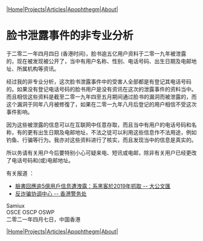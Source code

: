 |[Home](/README.md)|[Projects](/projects.md)|[Articles](/articles.md)|[Apophthegm](/apophthegm.md)|[About](/about.md)|

# 脸书泄露事件的非专业分析

于二零二一年四月四日 (香港时间)，脸书逾五亿用户资料于二零一九年被泄露的，现在被发现被公开了，当中有用户名称、性别、电话号码、出生日期及电邮地址、所属机构等资讯。

经过我的非专业分析，这次脸书泄露事件中的受害人全部都是有登记其电话号码的。如果没有登记电话号码的脸书用户是没有资讯在这次的泄露事件的资料当中。而且相信这些资料是截至二零一九年四至五月期间通过脸书的漏洞而被泄露的，而这个漏洞于同年八月被修復了，如果在二零一九年八月后登记的用户相信不受这次事件影响。

因为这些被泄露的信息可以在互联网中任意存取，而且当中有用户的电话号码和名称，有的更有出生日期及电邮地址，不法之徒可以利用这些信息作不法用途，例如钓鱼、行骗等行为。我亦对这些资料进行了核实，而且发现当中的信息是真实的。

所以务请有关用户今后要特别小心可疑来电、短讯或电邮，除非有关用户已经更改了电话号码和(或)电邮地址。

有关报道 ：  
- [臉書回應逾5億用戶信息遭洩露：系黑客於2019年抓取 -- 大公文匯](https://m.tkww.hk/s/202104/07/AP606d7dfae4b0661d5581e424.html)
- [反诈骗协调中心 -- 香港警务处](https://www.adcc.gov.hk/zh-cn/home.php)  

Samiux  
OSCE  OSCP  OSWP  
二零二一年四月七日，中国香港  

|[Home](/README.md)|[Projects](/projects.md)|[Articles](/articles.md)|[Apophthegm](/apophthegm.md)|[About](/about.md)|

